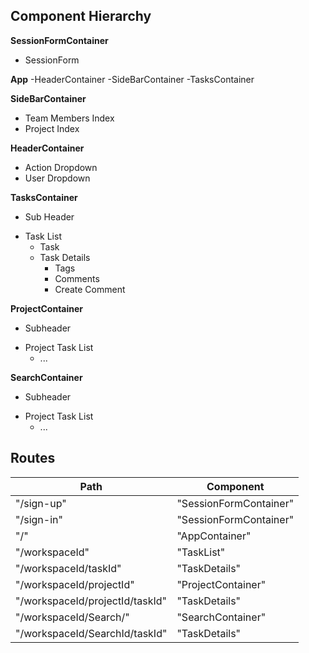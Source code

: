 ## Component Hierarchy

**SessionFormContainer**
 - SessionForm

**App**
  -HeaderContainer
  -SideBarContainer
  -TasksContainer

**SideBarContainer**
 - Team Members Index
 - Project Index

**HeaderContainer**
 - Action Dropdown
 - User Dropdown

**TasksContainer**
 - Sub Header
  * Task List
    + Task
    + Task Details
      - Tags
      - Comments
      - Create Comment

**ProjectContainer**
 - Subheader
  * Project Task List
    + ...

**SearchContainer**
 - Subheader
  * Project Task List
    + ...


## Routes

|Path   | Component   |
|-------|-------------|
| "/sign-up" | "SessionFormContainer" |
| "/sign-in" | "SessionFormContainer" |
| "/" | "AppContainer" |
| "/workspaceId" | "TaskList" |
| "/workspaceId/taskId" | "TaskDetails" |
| "/workspaceId/projectId" | "ProjectContainer" |
| "/workspaceId/projectId/taskId" | "TaskDetails" |
| "/workspaceId/Search/" | "SearchContainer" |
| "/workspaceId/SearchId/taskId" | "TaskDetails" |
